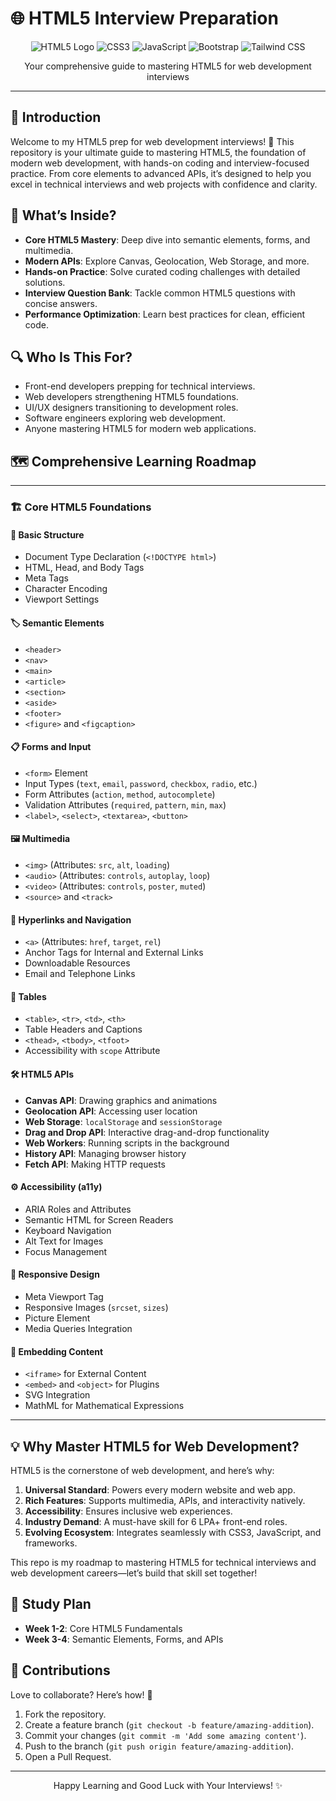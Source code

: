 # 🌐 HTML5 Interview Preparation

<div align="center">
  <img src="https://img.shields.io/badge/HTML5-E34F26?style=for-the-badge&logo=html5&logoColor=white" alt="HTML5 Logo" />
  <img src="https://img.shields.io/badge/CSS3-1572B6?style=for-the-badge&logo=css3&logoColor=white" alt="CSS3" />
  <img src="https://img.shields.io/badge/JavaScript-F7DF1E?style=for-the-badge&logo=javascript&logoColor=black" alt="JavaScript" />
  <img src="https://img.shields.io/badge/Bootstrap-563D7C?style=for-the-badge&logo=bootstrap&logoColor=white" alt="Bootstrap" />
  <img src="https://img.shields.io/badge/Tailwind_CSS-38B2AC?style=for-the-badge&logo=tailwind-css&logoColor=white" alt="Tailwind CSS" />
</div>
<p align="center">Your comprehensive guide to mastering HTML5 for web development interviews</p>

---

## 📖 Introduction

Welcome to my HTML5 prep for web development interviews! 🚀 This repository is your ultimate guide to mastering HTML5, the foundation of modern web development, with hands-on coding and interview-focused practice. From core elements to advanced APIs, it’s designed to help you excel in technical interviews and web projects with confidence and clarity.

## 🌟 What’s Inside?

- **Core HTML5 Mastery**: Deep dive into semantic elements, forms, and multimedia.
- **Modern APIs**: Explore Canvas, Geolocation, Web Storage, and more.
- **Hands-on Practice**: Solve curated coding challenges with detailed solutions.
- **Interview Question Bank**: Tackle common HTML5 questions with concise answers.
- **Performance Optimization**: Learn best practices for clean, efficient code.

## 🔍 Who Is This For?

- Front-end developers prepping for technical interviews.
- Web developers strengthening HTML5 foundations.
- UI/UX designers transitioning to development roles.
- Software engineers exploring web development.
- Anyone mastering HTML5 for modern web applications.

## 🗺️ Comprehensive Learning Roadmap

---

### 🏗️ Core HTML5 Foundations

#### 📝 Basic Structure
- Document Type Declaration (`<!DOCTYPE html>`)
- HTML, Head, and Body Tags
- Meta Tags
- Character Encoding
- Viewport Settings

#### 🏷️ Semantic Elements
- `<header>`
- `<nav>`
- `<main>`
- `<article>`
- `<section>`
- `<aside>`
- `<footer>`
- `<figure>` and `<figcaption>`

#### 📋 Forms and Input
- `<form>` Element
- Input Types (`text`, `email`, `password`, `checkbox`, `radio`, etc.)
- Form Attributes (`action`, `method`, `autocomplete`)
- Validation Attributes (`required`, `pattern`, `min`, `max`)
- `<label>`, `<select>`, `<textarea>`, `<button>`

#### 🖼️ Multimedia
- `<img>` (Attributes: `src`, `alt`, `loading`)
- `<audio>` (Attributes: `controls`, `autoplay`, `loop`)
- `<video>` (Attributes: `controls`, `poster`, `muted`)
- `<source>` and `<track>`

#### 🔗 Hyperlinks and Navigation
- `<a>` (Attributes: `href`, `target`, `rel`)
- Anchor Tags for Internal and External Links
- Downloadable Resources
- Email and Telephone Links

#### 📑 Tables
- `<table>`, `<tr>`, `<td>`, `<th>`
- Table Headers and Captions
- `<thead>`, `<tbody>`, `<tfoot>`
- Accessibility with `scope` Attribute

#### 🛠️ HTML5 APIs
- **Canvas API**: Drawing graphics and animations
- **Geolocation API**: Accessing user location
- **Web Storage**: `localStorage` and `sessionStorage`
- **Drag and Drop API**: Interactive drag-and-drop functionality
- **Web Workers**: Running scripts in the background
- **History API**: Managing browser history
- **Fetch API**: Making HTTP requests

#### ⚙️ Accessibility (a11y)
- ARIA Roles and Attributes
- Semantic HTML for Screen Readers
- Keyboard Navigation
- Alt Text for Images
- Focus Management

#### 📱 Responsive Design
- Meta Viewport Tag
- Responsive Images (`srcset`, `sizes`)
- Picture Element
- Media Queries Integration

#### 🧩 Embedding Content
- `<iframe>` for External Content
- `<embed>` and `<object>` for Plugins
- SVG Integration
- MathML for Mathematical Expressions

---

## 💡 Why Master HTML5 for Web Development?

HTML5 is the cornerstone of web development, and here’s why:
1. **Universal Standard**: Powers every modern website and web app.
2. **Rich Features**: Supports multimedia, APIs, and interactivity natively.
3. **Accessibility**: Ensures inclusive web experiences.
4. **Industry Demand**: A must-have skill for 6 LPA+ front-end roles.
5. **Evolving Ecosystem**: Integrates seamlessly with CSS3, JavaScript, and frameworks.

This repo is my roadmap to mastering HTML5 for technical interviews and web development careers—let’s build that skill set together!

## 📆 Study Plan

- **Week 1-2**: Core HTML5 Fundamentals
- **Week 3-4**: Semantic Elements, Forms, and APIs

## 🤝 Contributions

Love to collaborate? Here’s how! 🌟
1. Fork the repository.
2. Create a feature branch (`git checkout -b feature/amazing-addition`).
3. Commit your changes (`git commit -m 'Add some amazing content'`).
4. Push to the branch (`git push origin feature/amazing-addition`).
5. Open a Pull Request.

---

<div align="center">
  <p>Happy Learning and Good Luck with Your Interviews! ✨</p>
</div>